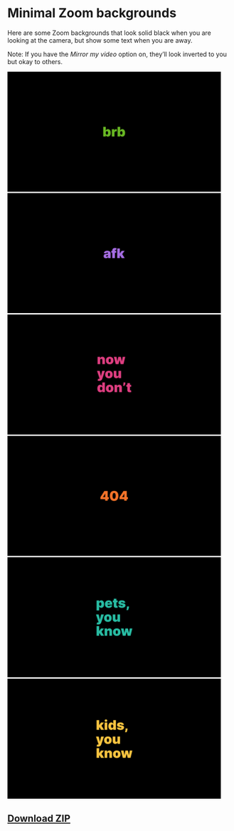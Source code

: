 # Minimal Zoom backgrounds

Here are some Zoom backgrounds that look solid black when you are looking at the camera, but show some text when you are away.

Note: If you have the _Mirror my video_ option on, they’ll look inverted to you but okay to others.

<img src="brb.png" alt="brb.png" width="480">
<img src="afk.png" alt="afk.png" width="480">
<img src="now-you-dont.png" alt="now-you-dont.png" width="480">
<img src="404.png" alt="404.png" width="480">
<img src="pets-you-know.png" alt="pets-you-know.png" width="480">
<img src="kids-you-know.png" alt="kids-you-know.png" width="480">

## [Download ZIP](https://github.com/dar5hak/minimal-zoom-backgrounds/archive/main.zip)